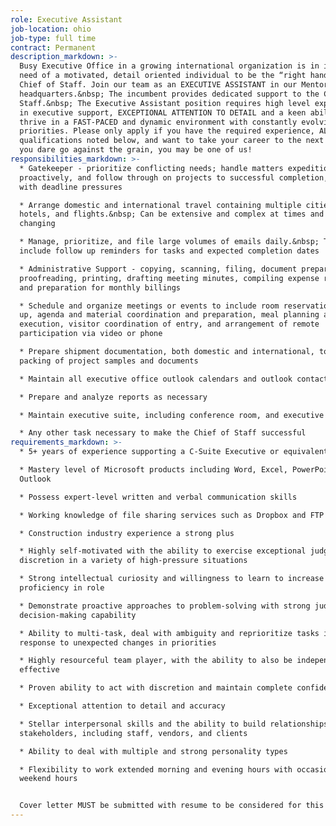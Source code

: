 ```yaml
---
role: Executive Assistant
job-location: ohio
job-type: full time
contract: Permanent
description_markdown: >-
  Busy Executive Office in a growing international organization is in immediate
  need of a motivated, detail oriented individual to be the “right hand” to the
  Chief of Staff. Join our team as an EXECUTIVE ASSISTANT in our Mentor
  headquarters.&nbsp; The incumbent provides dedicated support to the Chief of
  Staff.&nbsp; The Executive Assistant position requires high level experience
  in executive support, EXCEPTIONAL ATTENTION TO DETAIL and a keen ability to
  thrive in a FAST-PACED and dynamic environment with constantly evolving
  priorities. Please only apply if you have the required experience, ALL
  qualifications noted below, and want to take your career to the next level. If
  you dare go against the grain, you may be one of us!
responsibilities_markdown: >-
  * Gatekeeper - prioritize conflicting needs; handle matters expeditiously,
  proactively, and follow through on projects to successful completion, often
  with deadline pressures

  * Arrange domestic and international travel containing multiple cities,
  hotels, and flights.&nbsp; Can be extensive and complex at times and often
  changing

  * Manage, prioritize, and file large volumes of emails daily.&nbsp; This would
  include follow up reminders for tasks and expected completion dates

  * Administrative Support - copying, scanning, filing, document preparation,
  proofreading, printing, drafting meeting minutes, compiling expense reports,
  and preparation for monthly billings

  * Schedule and organize meetings or events to include room reservation and set
  up, agenda and material coordination and preparation, meal planning and
  execution, visitor coordination of entry, and arrangement of remote
  participation via video or phone

  * Prepare shipment documentation, both domestic and international, to include
  packing of project samples and documents

  * Maintain all executive office outlook calendars and outlook contacts

  * Prepare and analyze reports as necessary

  * Maintain executive suite, including conference room, and executive kitchen

  * Any other task necessary to make the Chief of Staff successful
requirements_markdown: >-
  * 5+ years of experience supporting a C-Suite Executive or equivalent

  * Mastery level of Microsoft products including Word, Excel, PowerPoint and
  Outlook

  * Possess expert-level written and verbal communication skills

  * Working knowledge of file sharing services such as Dropbox and FTP sites

  * Construction industry experience a strong plus

  * Highly self-motivated with the ability to exercise exceptional judgement and
  discretion in a variety of high-pressure situations

  * Strong intellectual curiosity and willingness to learn to increase
  proficiency in role

  * Demonstrate proactive approaches to problem-solving with strong judgment and
  decision-making capability

  * Ability to multi-task, deal with ambiguity and reprioritize tasks in
  response to unexpected changes in priorities

  * Highly resourceful team player, with the ability to also be independently
  effective

  * Proven ability to act with discretion and maintain complete confidentiality

  * Exceptional attention to detail and accuracy

  * Stellar interpersonal skills and the ability to build relationships with
  stakeholders, including staff, vendors, and clients

  * Ability to deal with multiple and strong personality types

  * Flexibility to work extended morning and evening hours with occasional
  weekend hours


  Cover letter MUST be submitted with resume to be considered for this position.
---
```

